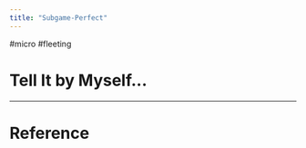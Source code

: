```yaml
---
title: "Subgame-Perfect"
---
```


#micro #fleeting 

# Tell It by Myself...



---



# Reference 

